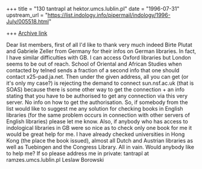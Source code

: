 +++
title = "130 tantrapl at hektor.umcs.lublin.pl"
date = "1996-07-31"
upstream_url = "https://list.indology.info/pipermail/indology/1996-July/005518.html"

+++
[Archive link](https://list.indology.info/pipermail/indology/1996-July/005518.html)

Dear list members,
first of all I'd like to thank very much indeed Birte Plutat and Gabriele 
Zeller from Germany for their infos on German libraries.
In fact, I have similar difficulties with GB. I can access Oxford libraries
but London seems to be out of reach. School of Oriental and African Studies
when contacted by telned sends a fraction of a second info that one should
contact x25-pad.ja.net. Then under the given address, all you can get (or
it's only my case?) is rejecting the demand to connect sun.nsf.ac.uk (that 
is SOAS) because there is some other way to get the connection + an info
stating that you have to be authorised to get any connection via this very 
server. No info on how to get the authorisation.
So, if somebody from the list would like to suggest me any solution for
checking books in English libraries (for the same problem occurs in
connection with other servers of English libraries) please let me know.
Also, if anybody who has access to indological libraries in GB were so nice
as to check only one book for me it would be great help for me. I have
already checked universities in Hong Kong (the place the book issued),
almost all Dutch and Austrian libraries as well as Tuebingen and the
Congress Library. All in vain. Would anybody like to help me?
If so please address me in private: tantrapl at ramzes.umcs.lublin.pl
							Leslaw Borowski





